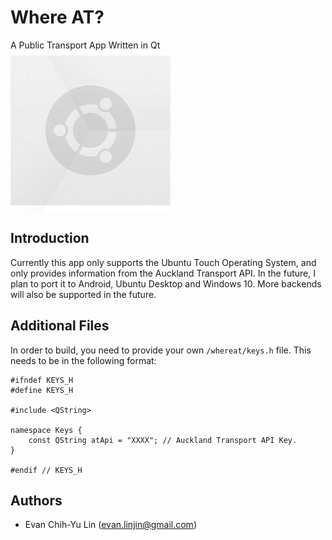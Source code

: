 # Where AT?
A Public Transport App Written in Qt \
![Where AT?](https://raw.githubusercontent.com/evanlinjin/whereat/master/whereat/whereat.png)

## Introduction
Currently this app only supports the Ubuntu Touch Operating System, and only provides information from the Auckland Transport API. In the future, I plan to port it to Android, Ubuntu Desktop and Windows 10. More backends will also be supported in the future.

## Additional Files
In order to build, you need to provide your own `/whereat/keys.h` file.
This needs to be in the following format:
```
#ifndef KEYS_H
#define KEYS_H

#include <QString>

namespace Keys {
    const QString atApi = "XXXX"; // Auckland Transport API Key.
}

#endif // KEYS_H
```
## Authors
* Evan Chih-Yu Lin ([evan.linjin@gmail.com](evan.linjin@gmail.com))
